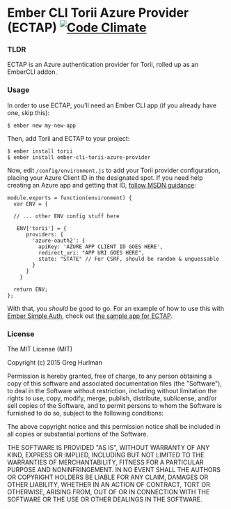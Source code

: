 # Ember CLI Torii Azure Provider (ECTAP) [![Code Climate](https://codeclimate.com/github/ghurlman/torii-azure-provider/badges/gpa.svg)](https://codeclimate.com/github/ghurlman/torii-azure-provider)

### TLDR

ECTAP is an Azure authentication provider for Torii, rolled up as an EmberCLI addon.

### Usage

In order to use ECTAP, you'll need an Ember CLI app (if you already have one, skip this):

```
$ ember new my-new-app
```

Then, add Torii and ECTAP to your project:

```
$ ember install torii
$ ember install ember-cli-torii-azure-provider
```

Now, edit `/config/environment.js` to add your Torii provider configuration, placing your Azure Client ID in the designated spot. If you need help creating an Azure app and getting that ID, [follow MSDN guidance](https://msdn.microsoft.com/library/azure/dn132599.aspx?WT.mc_id=power-0000-grhurl#BKMK_Adding):

```
module.exports = function(environment) {
  var ENV = {

  // ... other ENV config stuff here

   ENV['torii'] = {
      providers: {
        'azure-oauth2': {
          apiKey: 'AZURE APP CLIENT ID GOES HERE',
          redirect_uri: "APP URI GOES HERE",
          state: "STATE" // For CSRF, should be random & unguessable
        }
      }
    }

  return ENV;
};
```

With that, you *should* be good to go. For an example of how to use this with [Ember Simple Auth](http://ember-simple-auth.com/), check out [the sample app for ECTAP](https://github.com/ghurlman/torii-azure-auth-sample).

### License

The MIT License (MIT)

Copyright (c) 2015 Greg Hurlman

Permission is hereby granted, free of charge, to any person obtaining a copy of this software and associated documentation files (the "Software"), to deal in the Software without restriction, including without limitation the rights to use, copy, modify, merge, publish, distribute, sublicense, and/or sell copies of the Software, and to permit persons to whom the Software is furnished to do so, subject to the following conditions:

The above copyright notice and this permission notice shall be included in all copies or substantial portions of the Software.

THE SOFTWARE IS PROVIDED "AS IS", WITHOUT WARRANTY OF ANY KIND, EXPRESS OR IMPLIED, INCLUDING BUT NOT LIMITED TO THE WARRANTIES OF MERCHANTABILITY, FITNESS FOR A PARTICULAR PURPOSE AND NONINFRINGEMENT. IN NO EVENT SHALL THE AUTHORS OR COPYRIGHT HOLDERS BE LIABLE FOR ANY CLAIM, DAMAGES OR OTHER LIABILITY, WHETHER IN AN ACTION OF CONTRACT, TORT OR OTHERWISE, ARISING FROM, OUT OF OR IN CONNECTION WITH THE SOFTWARE OR THE USE OR OTHER DEALINGS IN THE SOFTWARE.
